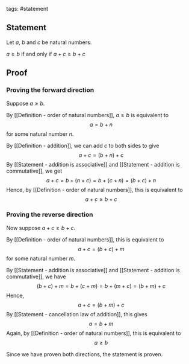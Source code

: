 tags: #statement 

## Statement
Let $a$, $b$ and $c$ be natural numbers.

 $a \geq b$ if and only if $a + c \geq b + c$

## Proof

### Proving the forward direction
Suppose $a \geq  b$.

By [[Definition - order of natural numbers]], $a \geq b$ is equivalent to
$$a = b + n$$
for some natural number $n$.

By [[Definition - addition]], we can add $c$ to both sides to give
$$a + c = (b + n) + c$$
By [[Statement - addition is associative]] and [[Statement - addition is commutative]], we get
$$a + c = b + (n + c) = b + (c + n) = (b + c) + n$$
Hence, by [[Definition - order of natural numbers]], this is equivalent to
$$a + c \geq b + c$$

### Proving the reverse direction
Now suppose $a + c \geq b + c$.

By [[Definition - order of natural numbers]], this is equivalent to
$$a + c = (b + c) + m$$
for some natural number $m$.

By [[Statement - addition is associative]] and [[Statement - addition is commutative]], we have
$$(b + c) + m = b + (c + m) = b + (m + c) = (b + m) + c$$
Hence,
$$a + c = (b + m) + c$$
By [[Statement - cancellation law of addition]], this gives
$$a = b + m$$
Again, by [[Definition - order of natural numbers]], this is equivalent to 
$$ a \geq b $$

Since we have proven both directions, the statement is proven.
